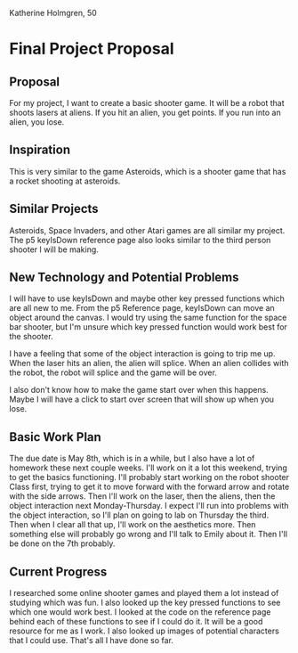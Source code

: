 Katherine Holmgren, 50

# Final Project Proposal

## Proposal

For my project, I want to create a basic shooter game. It will be a robot that shoots lasers at aliens. If you hit an alien, you get points. If you run into an alien, you lose.

## Inspiration

This is very similar to the game Asteroids, which is a shooter game that has a rocket shooting at asteroids.

## Similar Projects

Asteroids, Space Invaders, and other Atari games are all similar my project. The p5 keyIsDown reference page also looks similar to the third person shooter I will be making. 

## New Technology and Potential Problems

I will have to use keyIsDown and maybe other key pressed functions which are all new to me. From the p5 Reference page, keyIsDown can move an object around the canvas. I would try using the same function for the space bar shooter, but I'm unsure which key pressed function would work best for the shooter.

I have a feeling that some of the object interaction is going to trip me up. When the laser hits an alien, the alien will splice. When an alien collides with the robot, the robot will splice and the game will be over.

I also don't know how to make the game start over when this happens. Maybe I will have a click to start over screen that will show up when you lose.

## Basic Work Plan

The due date is May 8th, which is in a while, but I also have a lot of homework these next couple weeks. I'll work on it a lot this weekend, trying to get the basics functioning. I'll probably start working on the robot shooter Class first, trying to get it to move forward with the forward arrow and rotate with the side arrows. Then I'll work on the laser, then the aliens, then the object interaction next Monday-Thursday. I expect I'll run into problems with the object interaction, so I'll plan on going to lab on Thursday the third. Then when I clear all that up, I'll work on the aesthetics more. Then something else will probably go wrong and I'll talk to Emily about it. Then I'll be done on the 7th probably.

## Current Progress

I researched some online shooter games and played them a lot instead of studying which was fun. I also looked up the key pressed functions to see which one would work best. I looked at the code on the reference page behind each of these functions to see if I could do it. It will be a good resource for me as I work. I also looked up images of potential characters that I could use. That's all I have done so far.

